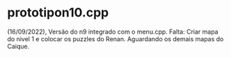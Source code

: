 # prototipon10.cpp
(16/09/2022), Versão do n9 integrado com o menu.cpp. Falta: Criar mapa do nivel 1 e colocar os puzzles do Renan. Aguardando os demais mapas do Caique.
